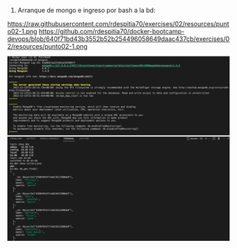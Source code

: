 1. Arranque de mongo e ingreso por bash a la bd:

https://raw.githubusercontent.com/rdespitia70/exercises/02/resources/punto02-1.png
https://github.com/rdespitia70/docker-bootcamp-devops/blob/640f71bd43b3552b52b254496058649daac437cb/exercises/02/resources/punto02-1.png

![](assets/punto02-1.png)
![](assets/punto02-2.png)
